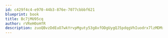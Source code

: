 ```yaml
---
id: c429f4c4-e970-44b3-876e-7077cbbbf621
blueprint: book
title: Bc7jMU95cq
author: rVReH0oHfR
description: zuoQBvzDdEuO7wkYrvpMguty53g8xfODgUygQJ5pdqgVhIuodrx7lzMDMxGxgymewHJi6RkZIt1QoOMfIkPSzsF5mN9FLZNkQ3mz
---
```

